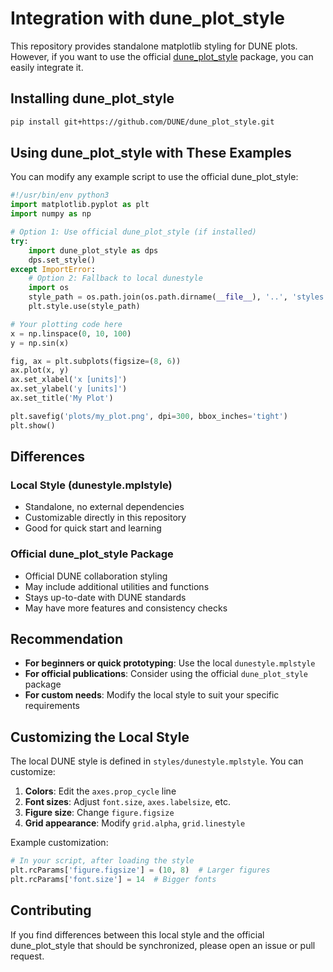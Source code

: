 # Integration with dune_plot_style

This repository provides standalone matplotlib styling for DUNE plots. However, if you want to use the official [dune_plot_style](https://github.com/DUNE/dune_plot_style) package, you can easily integrate it.

## Installing dune_plot_style

```bash
pip install git+https://github.com/DUNE/dune_plot_style.git
```

## Using dune_plot_style with These Examples

You can modify any example script to use the official dune_plot_style:

```python
#!/usr/bin/env python3
import matplotlib.pyplot as plt
import numpy as np

# Option 1: Use official dune_plot_style (if installed)
try:
    import dune_plot_style as dps
    dps.set_style()
except ImportError:
    # Option 2: Fallback to local dunestyle
    import os
    style_path = os.path.join(os.path.dirname(__file__), '..', 'styles', 'dunestyle.mplstyle')
    plt.style.use(style_path)

# Your plotting code here
x = np.linspace(0, 10, 100)
y = np.sin(x)

fig, ax = plt.subplots(figsize=(8, 6))
ax.plot(x, y)
ax.set_xlabel('x [units]')
ax.set_ylabel('y [units]')
ax.set_title('My Plot')

plt.savefig('plots/my_plot.png', dpi=300, bbox_inches='tight')
plt.show()
```

## Differences

### Local Style (dunestyle.mplstyle)
- Standalone, no external dependencies
- Customizable directly in this repository
- Good for quick start and learning

### Official dune_plot_style Package
- Official DUNE collaboration styling
- May include additional utilities and functions
- Stays up-to-date with DUNE standards
- May have more features and consistency checks

## Recommendation

- **For beginners or quick prototyping**: Use the local `dunestyle.mplstyle`
- **For official publications**: Consider using the official `dune_plot_style` package
- **For custom needs**: Modify the local style to suit your specific requirements

## Customizing the Local Style

The local DUNE style is defined in `styles/dunestyle.mplstyle`. You can customize:

1. **Colors**: Edit the `axes.prop_cycle` line
2. **Font sizes**: Adjust `font.size`, `axes.labelsize`, etc.
3. **Figure size**: Change `figure.figsize`
4. **Grid appearance**: Modify `grid.alpha`, `grid.linestyle`

Example customization:

```python
# In your script, after loading the style
plt.rcParams['figure.figsize'] = (10, 8)  # Larger figures
plt.rcParams['font.size'] = 14  # Bigger fonts
```

## Contributing

If you find differences between this local style and the official dune_plot_style that should be synchronized, please open an issue or pull request.
